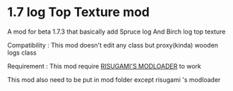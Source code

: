 # 1.7 log Top Texture mod

A mod for beta 1.7.3 that basically add Spruce log And Birch log top texture

Compatibility :  This mod doesn't edit any class but proxy(kinda) wooden logs class

Requirement : This mod require [RISUGAMI'S MODLOADER](https://mcarchive.net/mods/modloader?gvsn=) to work

This mod also need to be put in mod folder except risugami 's modloader



